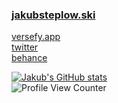 ### [jakubsteplow.ski](https://jakubsteplow.ski)<br>
[versefy.app](https://versefy.app)<br>
[twitter](https://twitter.com/jakubsteplowski)<br>
[behance](https://www.behance.net/jakubsteplowski)

[![Jakub's GitHub stats](https://github-readme-stats.vercel.app/api?username=jakubsteplowski&theme=ayu-mirage)](https://github.com/anuraghazra/github-readme-stats)<br>
![Profile View Counter](https://komarev.com/ghpvc/?username=jakubsteplowski)

<!--
**JakubSteplowski/JakubSteplowski** is a ✨ _special_ ✨ repository because its `README.md` (this file) appears on your GitHub profile.

Here are some ideas to get you started:

- 🔭 I’m currently working on ...
- 🌱 I’m currently learning ...
- 👯 I’m looking to collaborate on ...
- 🤔 I’m looking for help with ...
- 💬 Ask me about ...
- 📫 How to reach me: ...
- 😄 Pronouns: ...
- ⚡ Fun fact: ...
-->
